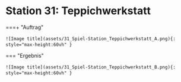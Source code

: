 
# Station 31: Teppichwerkstatt


===+ "Auftrag"

    ![Image title](assets/31_Spiel-Station_Teppichwerkstatt_A.png){: style="max-height:60vh" }


=== "Ergebnis"

    ![Image title](assets/31_Spiel-Station_Teppichwerkstatt_B.png){: style="max-height:60vh" }
